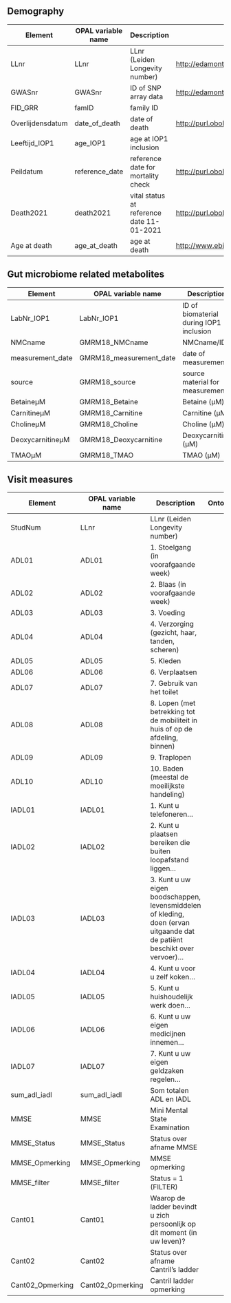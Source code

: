 ## Demography

| Element          | OPAL variable name | Description                               | Ontology                                   | Values | Units |
| ---------------- | ------------------ | ----------------------------------------- | ------------------------------------------ | ------ | ----- |
| LLnr             | LLnr               | LLnr (Leiden Longevity number)            | http://edamontology.org/data_3273          |        |       |
| GWASnr           | GWASnr             | ID of SNP array data                      | http://edamontology.org/data_3273          |        |       |
| FID_GRR          | famID              | family ID                                 |                                            |        |       |
| Overlijdensdatum | date_of_death      | date of death                             | http://purl.obolibrary.org/obo/NCIT_C70810 |        |       |
| Leeftijd_IOP1    | age_IOP1           | age at IOP1 inclusion                     |                                            |        |       |
| Peildatum        | reference_date     | reference date for mortality check        | http://purl.obolibrary.org/obo/NCIT_C82518 |        |       |
| Death2021        | death2021          | vital status at reference date 11-01-2021 | http://purl.obolibrary.org/obo/NCIT_C25717 |        |       |
| Age at death     | age_at_death       | age at death                              | http://www.ebi.ac.uk/efo/EFO_0005056       |        |       |

## Gut microbiome related metabolites

| Element          | OPAL variable name      | Description                             | Ontology                                    | Values | Units |
| ---------------- | ----------------------- | --------------------------------------- | ------------------------------------------- | ------ | ----- |
| LabNr_IOP1       | LabNr_IOP1              | ID of biomaterial during IOP1 inclusion | http://edamontology.org/data_3273           |        |       |
| NMCname          | GMRM18_NMCname          | NMCname/ID                              |                                             |        |       |
| measurement_date | GMRM18_measurement_date | date of measurement                     | http://purl.obolibrary.org/obo/OPMI_0000580 |        |       |
| source           | GMRM18_source           | source material for measurement         | http://purl.org/dc/elements/1.1/source      |        |       |
| BetaineµM        | GMRM18_Betaine          | Betaine (µM)                            | http://purl.obolibrary.org/obo/CHEBI_17750  |        | µM    |
| CarnitineµM      | GMRM18_Carnitine        | Carnitine (µM)                          | http://purl.obolibrary.org/obo/CHEBI_17126  |        | µM    |
| CholineµM        | GMRM18_Choline          | Choline (µM)                            | http://purl.obolibrary.org/obo/CHEBI_15354  |        | µM    |
| DeoxycarnitineµM | GMRM18_Deoxycarnitine   | Deoxycarnitine (µM)                     | http://purl.obolibrary.org/obo/CHEBI_16244  |        | µM    |
| TMAOµM           | GMRM18_TMAO             | TMAO (µM)                               | http://purl.obolibrary.org/obo/CHEBI_15724  |        | µM    |

## Visit measures

| Element          | OPAL variable name | Description                                                                                                              | Ontology | Values | Units |
| ---------------- | ------------------ | ------------------------------------------------------------------------------------------------------------------------ | -------- | ------ | ----- |
| StudNum          | LLnr               | LLnr (Leiden Longevity number)                                                                                           |          |        |       |
| ADL01            | ADL01              | 1. Stoelgang (in voorafgaande week)                                                                                      |          |        |       |
| ADL02            | ADL02              | 2. Blaas (in voorafgaande week)                                                                                          |          |        |       |
| ADL03            | ADL03              | 3. Voeding                                                                                                               |          |        |       |
| ADL04            | ADL04              | 4. Verzorging (gezicht, haar, tanden, scheren)                                                                           |          |        |       |
| ADL05            | ADL05              | 5. Kleden                                                                                                                |          |        |       |
| ADL06            | ADL06              | 6. Verplaatsen                                                                                                           |          |        |       |
| ADL07            | ADL07              | 7. Gebruik van het toilet                                                                                                |          |        |       |
| ADL08            | ADL08              | 8. Lopen (met betrekking tot de mobiliteit in huis of op de afdeling, binnen)                                            |          |        |       |
| ADL09            | ADL09              | 9. Traplopen                                                                                                             |          |        |       |
| ADL10            | ADL10              | 10. Baden (meestal de moeilijkste handeling)                                                                             |          |        |       |
| IADL01           | IADL01             | 1. Kunt u telefoneren…                                                                                                   |          |        |       |
| IADL02           | IADL02             | 2. Kunt u plaatsen bereiken die buiten loopafstand liggen…                                                               |          |        |       |
| IADL03           | IADL03             | 3. Kunt u uw eigen boodschappen, levensmiddelen of kleding, doen (ervan uitgaande dat de patiënt beschikt over vervoer)… |          |        |       |
| IADL04           | IADL04             | 4. Kunt u voor u zelf koken…                                                                                             |          |        |       |
| IADL05           | IADL05             | 5. Kunt u huishoudelijk werk doen…                                                                                       |          |        |       |
| IADL06           | IADL06             | 6. Kunt u uw eigen medicijnen innemen…                                                                                   |          |        |       |
| IADL07           | IADL07             | 7. Kunt u uw eigen geldzaken regelen…                                                                                    |          |        |       |
| sum_adl_iadl     | sum_adl_iadl       | Som totalen ADL en IADL                                                                                                  |          |        |       |
| MMSE             | MMSE               | Mini Mental State Examination                                                                                            |          |        |       |
| MMSE_Status      | MMSE_Status        | Status over afname MMSE                                                                                                  |          |        |       |
| MMSE_Opmerking   | MMSE_Opmerking     | MMSE opmerking                                                                                                           |          |        |       |
| MMSE_filter      | MMSE_filter        | Status = 1 (FILTER)                                                                                                      |          |        |       |
| Cant01           | Cant01             | Waarop de ladder bevindt u zich persoonlijk op dit moment (in uw leven)?                                                 |          |        |       |
| Cant02           | Cant02             | Status over afname Cantril’s ladder                                                                                      |          |        |       |
| Cant02_Opmerking | Cant02_Opmerking   | Cantril ladder opmerking                                                                                                 |          |        |       |
